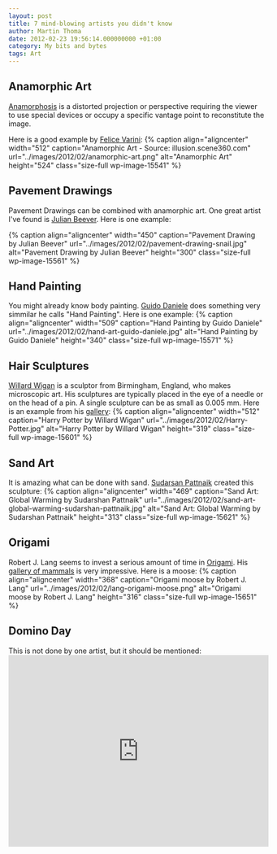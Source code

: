 ```yaml
---
layout: post
title: 7 mind-blowing artists you didn't know
author: Martin Thoma
date: 2012-02-23 19:56:14.000000000 +01:00
category: My bits and bytes
tags: Art
---
```

<h2>Anamorphic Art</h2>
<a href="http://en.wikipedia.org/wiki/Anamorphosis">Anamorphosis</a> is a distorted projection or perspective requiring the viewer to use special devices or occupy a specific vantage point to reconstitute the image. 

Here is a good example by <a href="http://www.varini.org/">Felice Varini</a>:
{% caption align="aligncenter" width="512" caption="Anamorphic Art - Source: illusion.scene360.com" url="../images/2012/02/anamorphic-art.png" alt="Anamorphic Art"  height="524" class="size-full wp-image-15541" %}

<h2>Pavement Drawings</h2>
Pavement Drawings can be combined with anamorphic art. One great artist I've found is <a href="http://www.julianbeever.net/pave.htm">Julian Beever</a>. Here is one example:

{% caption align="aligncenter" width="450" caption="Pavement Drawing by Julian Beever" url="../images/2012/02/pavement-drawing-snail.jpg" alt="Pavement Drawing by Julian Beever"  height="300" class="size-full wp-image-15561" %}

<h2>Hand Painting</h2>
You might already know body painting. <a href="http://www.guidodaniele.com/?page_id=8">Guido Daniele</a> does something very simmilar he calls "Hand Painting". Here is one example:
{% caption align="aligncenter" width="509" caption="Hand Painting by Guido Daniele" url="../images/2012/02/hand-art-guido-daniele.jpg" alt="Hand Painting by Guido Daniele"  height="340" class="size-full wp-image-15571" %}

<h2>Hair Sculptures</h2>
<a href="http://en.wikipedia.org/wiki/Willard_Wigan">Willard Wigan</a> is a sculptor from Birmingham, England, who makes microscopic art. His sculptures are typically placed in the eye of a needle or on the head of a pin. A single sculpture can be as small as 0.005 mm. Here is an example from his <a href="http://www.willard-wigan.com/gallery.aspx">gallery</a>: 
{% caption align="aligncenter" width="512" caption="Harry Potter by Willard Wigan" url="../images/2012/02/Harry-Potter.jpg" alt="Harry Potter by Willard Wigan"  height="319" class="size-full wp-image-15601" %}

<h2>Sand Art</h2>
It is amazing what can be done with sand. <a href="http://en.wikipedia.org/wiki/Sudarshan_Pattnaik">Sudarsan Pattnaik</a> created this sculpture:
{% caption align="aligncenter" width="469" caption="Sand Art: Global Warming by Sudarshan Pattnaik" url="../images/2012/02/sand-art-global-warming-sudarshan-pattnaik.jpg" alt="Sand Art: Global Warming by Sudarshan Pattnaik"  height="313" class="size-full wp-image-15621" %}

<h2>Origami</h2>
Robert J. Lang seems to invest a serious amount of time in <a href="http://en.wikipedia.org/wiki/Origami">Origami</a>. His <a href="http://www.langorigami.com/art/gallery/gallery.php?tag=mammals&name=bull_moose">gallery of mammals</a> is very impressive. Here is a moose:
{% caption align="aligncenter" width="368" caption="Origami moose by Robert J. Lang" url="../images/2012/02/lang-origami-moose.png" alt="Origami moose by Robert J. Lang"  height="316" class="size-full wp-image-15651" %}

<h2>Domino Day</h2>
This is not done by one artist, but it should be mentioned:
<iframe width="512" height="377" src="http://www.youtube.com/embed/yeF7yLkEECs" frameborder="0" allowfullscreen></iframe>
